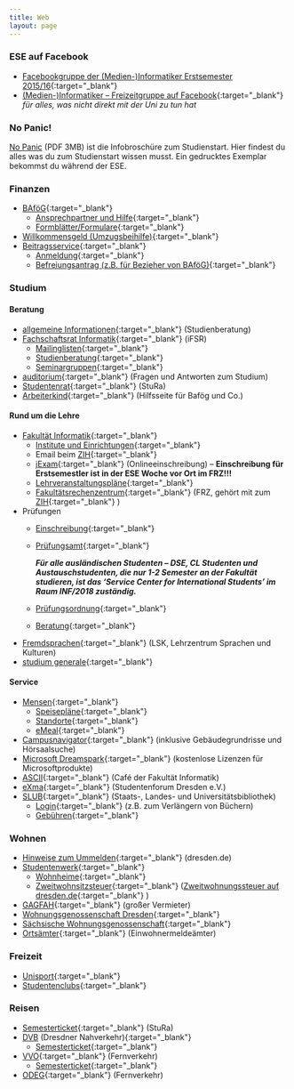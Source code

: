 ```yaml
---
title: Web
layout: page
---
```


### ESE auf Facebook

*   [Facebookgruppe der (Medien-)Informatiker Erstsemester 2015/16](https://www.facebook.com/groups/TUDInf2015/ "Facebookgruppe"){:target="_blank"} 
*   [(Medien-)Informatiker – Freizeitgruppe auf Facebook](https://www.facebook.com/groups/TUDInfFreizeit/ "Facebook-Freizeitgruppe"){:target="_blank"}  _für alles, was nicht direkt mit der Uni zu tun hat_

### No Panic!

[No Panic](http://ese.ifsr.de/2015/nopanic2015.pdf) (PDF 3MB) ist die Infobroschüre zum Studienstart. Hier findest du alles was du zum Studienstart wissen musst. Ein gedrucktes Exemplar bekommst du während der ESE.

### Finanzen

*   [BAföG](http://das-neue-bafög.de "Das Neue BAföG"){:target="_blank"} 
    *   [Ansprechpartner und Hilfe](http://www.studentenwerk-dresden.de/finanzierung/ "Studentenwerk"){:target="_blank"} 
    *   [Formblätter/Formulare](http://www.das-neue-bafoeg.de/de/432.php "Formblätter bzgl. BAföG"){:target="_blank"} 
*   [Willkommensgeld (Umzugsbeihilfe)](http://www.studentenwerk-dresden.de/wohnen/umzugsbeihilfe.html "Umzugsbeihilfeinfo beim Studentenwerk"){:target="_blank"} 
*   [Beitragsservice](http://www.rundfunkbeitrag.de "Rundfunkbeitrag Startseite"){:target="_blank"} 
    *   [Anmeldung](https://www.rundfunkbeitrag.de/formulare/buergerinnen_und_buerger/anmelden/index_ger.html "Beitragsservice"){:target="_blank"} 
    *   [Befreiungsantrag (z.B. für Bezieher von BAföG)](https://www.rundfunkbeitrag.de/anmelden_und_aendern/antrag_auf_befreiung/ "Rundfunkbeitrag Befreiungsantrag"){:target="_blank"} 

### Studium

#### Beratung

*   [allgemeine Informationen](http://tu-dresden.de/studium/beratung/zentrale_studienberatung/studienanfaenger "Zentrale Studienberatung"){:target="_blank"}  (Studienberatung)
*   [Fachschaftsrat Informatik](http://www.ifsr.de/ "Fachschaftsrat Informatik"){:target="_blank"}  (iFSR)
    *   [Mailinglisten](http://www.ifsr.de/studium:mailinglisten "Mailinglisten des iFSR"){:target="_blank"} 
    *   [Studienberatung](http://www.ifsr.de/studium:studienberatung "Studienberatung des iFSR"){:target="_blank"} 
    *   [Seminargruppen](https://www.ifsr.de/studium:seminargruppen "Seminargruppen"){:target="_blank"} 
*   [auditorium](http://auditorium.inf.tu-dresden.de/ "Auditorium"){:target="_blank"}  (Fragen und Antworten zum Studium)
*   [Studentenrat](http://www.stura.tu-dresden.de){:target="_blank"}  (StuRa)
*   [Arbeiterkind](http://www.arbeiterkind.de/ "Arbeiterkind"){:target="_blank"}  (Hilfsseite für Bafög und Co.)

#### Rund um die Lehre

*   [Fakultät Informatik](http://www.inf.tu-dresden.de/ "Fakultät Informatik Startseite"){:target="_blank"} 
    *   [Institute und Einrichtungen](http://www.inf.tu-dresden.de/index.php?node_id=37&ln=de "Institute und Einrichtungen der Fakultät Informatik"){:target="_blank"} 
    *   Email beim [ZIH](https://mail.zih.tu-dresden.de/ "Email Login beim ZIH"){:target="_blank"} 
    *   [jExam](http://jexam.inf.tu-dresden.de/ "Onlineeinschreibung"){:target="_blank"}  (Onlineeinschreibung) – **Einschreibung für Erstsemestler ist in der ESE Woche vor Ort im FRZ!!!**
    *   [Lehrveranstaltungspläne](http://www.inf.tu-dresden.de/index.php?node_id=423&ln=de "Lehrveranstaltungen der Fakultät Informatik"){:target="_blank"} 
    *   [Fakultätsrechenzentrum](http://www.inf.tu-dresden.de/portal.php?node_id=1981&ln=de&group=18 "FRZ"){:target="_blank"}  (FRZ, gehört mit zum [ZIH](http://tu-dresden.de/die_tu_dresden/zentrale_einrichtungen/zih "Zentrum für Informationsdienste und Hochleistungsrechnen"){:target="_blank"} )
*   Prüfungen
    *   [Einschreibung](http://www.inf.tu-dresden.de/index.php?node_id=905&ln=de#a1.1.){:target="_blank"} 
    *   [Prüfungsamt](http://www.inf.tu-dresden.de/index.php?node_id=876&ln=de){:target="_blank"} 

        _**Für alle ausländischen Studenten – DSE, CL Studenten und Austauschstudenten, die nur 1-2 Semester an der Fakultät studieren, ist das ‘Service Center for International Students’ im Raum INF/2018 zuständig.**_

    *   [Prüfungsordnung](http://www.inf.tu-dresden.de/index.php?node_id=2717&ln=de){:target="_blank"} 
    *   [Beratung](http://www.ifsr.de/studium:studienberatung){:target="_blank"} 
*   [Fremdsprachen](http://tu-dresden.de/die_tu_dresden/zentrale_einrichtungen/lsk "LSK Seite"){:target="_blank"}  (LSK, Lehrzentrum Sprachen und Kulturen)
*   [studium generale](http://integrale.de){:target="_blank"} 

#### Service

*   [Mensen](http://www.studentenwerk-dresden.de/mensen/ "Studentenwerk Mensen"){:target="_blank"} 
    *   [Speisepläne](http://www.studentenwerk-dresden.de/mensen/speiseplan/ "Studentenwerk Speisepläne"){:target="_blank"} 
    *   [Standorte](http://www.studentenwerk-dresden.de/mensen/mensen_cafeterien.html "Studentenwerk Mensen Orte"){:target="_blank"} 
    *   [eMeal](http://www.studentenwerk-dresden.de/mensen/emeal.html "Studentenwerk eMeal"){:target="_blank"} 
*   [Campusnavigator](http://navigator.tu-dresden.de/){:target="_blank"}  (inklusive Gebäudegrundrisse und Hörsaalsuche)
*   [Microsoft Dreamspark](http://www.inf.tu-dresden.de/index.php?node_id=2023&ln=de "Infos zu Microsoft Dreamspark der Fakultät Informatik"){:target="_blank"}  (kostenlose Lizenzen für Microsoftprodukte)
*   [ASCII](http://www.ascii-dresden.de/){:target="_blank"}  (Café der Fakultät Informatik)
*   [eXma](http://exmatrikulationsamt.de){:target="_blank"}  (Studentenforum Dresden e.V.)
*   [SLUB](http://www.slub-dresden.de/){:target="_blank"}  (Staats-, Landes- und Universitätsbibliothek)
    *   [Login](https://webopac.slub-dresden.de/libero/WebOpac.cls?login=member){:target="_blank"}  (z.B. zum Verlängern von Büchern)
    *   [Gebühren](http://www.slub-dresden.de/service/gebuehren-entgelte/){:target="_blank"} 

### Wohnen

*   [Hinweise zum Ummelden](https://www.dresden.de/de/rathaus/dienstleistungen/wohnsitz_meldung_d115.php "Hinweise zum Wohnsitzwechsel der Stadt Dresden"){:target="_blank"}  (dresden.de)
*   [Studentenwerk](http://www.studentenwerk-dresden.de/wohnen/){:target="_blank"} 
    *   [Wohnheime](http://www.studentenwerk-dresden.de/wohnen/wohnheimkatalog/){:target="_blank"} 
    *   [Zweitwohnsitzsteuer](http://www.studentenwerk-dresden.de/wohnen/umzugsbeihilfe.html){:target="_blank"}  ([Zweitwohnungssteuer auf dresden.de](http://www.dresden.de/de/02/or/anliegen/c_zweitwohnungssteuer.php){:target="_blank"} )
*   [GAGFAH](http://www.gagfah.de/){:target="_blank"}  (großer Vermieter)
*   [Wohnungsgenossenschaft Dresden](http://www.wgs-dresden.de/){:target="_blank"} 
*   [Sächsische Wohnungsgenossenschaft](http://www.swg-dresden.de/){:target="_blank"} 
*   [Ortsämter](http://www.dresden.de/de/rathaus/ortsaemter.php){:target="_blank"}  (Einwohnermeldeämter)

### Freizeit

*   [Unisport](http://www.usz.tu-dresden.de/){:target="_blank"} 
*   [Studentenclubs](http://www.studentenwerk-dresden.de/kultur/studentenclubs.html){:target="_blank"} 

### Reisen

*   [Semesterticket](http://www.stura.tu-dresden.de/semesterticket){:target="_blank"}  (StuRa)
*   [DVB](http://www.dvb.de) (Dresdner Nahverkehr){:target="_blank"} 
    *   [Semesterticket](https://www.dvb.de/de-de/tickets/schueler-studenten/studenten/ "Regeln des DVB zum Semesterticket"){:target="_blank"} 
*   [VVO](http://www.vvo-online.de/){:target="_blank"}  (Fernverkehr)
    *   [Semesterticket](https://www.vvo-online.de/de/tarif-tickets/sondertickets/semesterticket-153.cshtml "Regeln des VVO zum Semesterticket"){:target="_blank"} 
*   [ODEG](http://www.odeg.info/){:target="_blank"}  (Fernverkehr)
